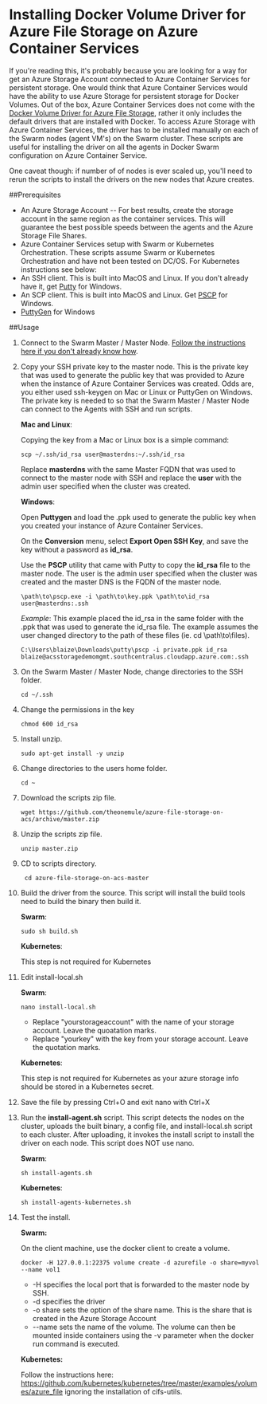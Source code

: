 Installing Docker Volume Driver for Azure File Storage on Azure Container Services
====

If you're reading this, it's probably because you are looking for a way for get an Azure Storage Account connected to Azure Container Services for persistent storage. One would think that Azure Container Services would have the ability to use Azure Storage for persistent storage for Docker Volumes. Out of the box, Azure Container Services does not come with the [Docker Volume Driver for Azure File Storage](https://github.com/Azure/azurefile-dockervolumedriver), rather it only includes the default drivers that are installed with Docker. To access Azure Storage with Azure Container Services, the driver has to be installed manually on each of the Swarm nodes (agent VM's) on the Swarm cluster. These scripts are useful for installing the driver on all the agents in Docker Swarm configuration on Azure Container Service.

One caveat though: if number of of nodes is ever scaled up, you'll need to rerun the scripts to install the drivers on the new nodes that Azure creates.

##Prerequisites

* An Azure Storage Account -- For best results, create the storage account in the same region as the container services. This will guarantee  the best possible speeds between the agents and the Azure Storage File Shares.
* Azure Container Services setup with Swarm or Kubernetes Orchestration. These scripts assume Swarm or Kubernetes Orchestration and have not been tested on DC/OS. For Kubernetes instructions see below:
* An SSH client. This is built into MacOS and Linux. If you don't already have it, get [Putty](http://www.chiark.greenend.org.uk/~sgtatham/putty/download.html) for Windows.
* An SCP client. This is built into MacOS and Linux. Get [PSCP](http://www.chiark.greenend.org.uk/~sgtatham/putty/download.html) for Windows.
* [PuttyGen](http://www.chiark.greenend.org.uk/~sgtatham/putty/download.html) for Windows

##Usage

1. Connect to the Swarm Master / Master Node. [Follow the instructions here if you don't already know how](https://docs.microsoft.com/en-us/azure/container-service/container-service-connect).

1. Copy your SSH private key to the master node. This is the private key that was used to generate the public key that was provided to Azure when the instance of Azure Container Services was created. Odds are, you either used ssh-keygen on Mac or Linux or PuttyGen on Windows. The private key is needed to so that the Swarm Master / Master Node can connect to the Agents with SSH and run scripts.

	**Mac and Linux**:

	Copying the key from a Mac or Linux box is a simple command:

	````
	scp ~/.ssh/id_rsa user@masterdns:~/.ssh/id_rsa
	````

	Replace **masterdns** with the same Master FQDN that was used to connect to the master node with SSH and replace the **user** with the admin user specified when the  cluster was created.

	**Windows**:

	Open **Puttygen** and load the .ppk used to generate the public key when you created your instance of Azure Container Services.

	On the **Conversion** menu, select **Export Open SSH Key**, and save the key without a password as **id_rsa**.

	Use the **PSCP** utility that came with Putty to copy the **id_rsa** file to the master node. The user is the admin user specified when the cluster was created and the master DNS is the FQDN of the master node.

	````
	\path\to\pscp.exe -i \path\to\key.ppk \path\to\id_rsa user@masterdns:.ssh
	````

	*Example*: This example placed the id_rsa in the same folder with the .ppk that was used to generate the id_rsa file. The example assumes the user changed directory to the path of these files (ie. cd \path\to\files).

	````
	C:\Users\blaize\Downloads\putty\pscp -i private.ppk id_rsa blaize@acsstoragedemomgmt.southcentralus.cloudapp.azure.com:.ssh
	````

1. On the Swarm Master / Master Node, change directories to the SSH folder.

	````
	cd ~/.ssh
	````

1. Change the permissions in the key

	````
	chmod 600 id_rsa
	````

1. Install unzip.

	````
	sudo apt-get install -y unzip
	````

1. Change directories to the users home folder.

	````
	cd ~
	````

1. Download the scripts zip file.

	````
	wget https://github.com/theonemule/azure-file-storage-on-acs/archive/master.zip
	````

1. Unzip the scripts zip file.

	````
	unzip master.zip
	````

1. CD to scripts directory.

	````
	 cd azure-file-storage-on-acs-master
	````

1. Build the driver from the source. This script will install the build tools need to build the binary then build it.

	**Swarm**:

	````
	sudo sh build.sh
	````

	**Kubernetes**:

	This step is not required for Kubernetes

1. Edit install-local.sh

	**Swarm**:

	````
	nano install-local.sh
	````

	* Replace "yourstorageaccount" with the name of your storage account. Leave the quoatation marks.
	* Replace "yourkey" with the key from your storage account. Leave the quotation marks.

	**Kubernetes**:

	This step is not required for Kubernetes as your azure storage info should be stored in a Kubernetes secret.

1. Save the file by pressing Ctrl+O and exit nano with Ctrl+X

1. Run the **install-agent.sh** script. This script detects the nodes on the cluster, uploads the built binary, a config file, and install-local.sh script to each cluster. After uploading, it invokes the install script to install the driver on each node. This script does NOT use nano.


	**Swarm**:

	````
	sh install-agents.sh
	````

	**Kubernetes**:

	````
	sh install-agents-kubernetes.sh
	````

1. Test the install.

	**Swarm:**

	On the client machine, use the docker client to create a volume.

	````
	docker -H 127.0.0.1:22375 volume create -d azurefile -o share=myvol --name vol1
	````
	* -H specifies the local port that is forwarded to the master node by SSH.
	* -d specifies the driver
	* -o share sets the option of the share name. This is the share that is created in the Azure Storage Account
	* --name sets the name of the volume. The volume can then be mounted inside containers using the -v parameter when the docker run command is executed.

	**Kubernetes:**

	Follow the instructions here: https://github.com/kubernetes/kubernetes/tree/master/examples/volumes/azure_file ignoring the installation of cifs-utils.
